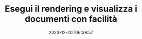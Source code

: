 ---
############################# Static ##########################
layout: "family"
date: 2023-12-20T06:39:57
draft: false

product: "Viewer"
product_tag: "viewer"

############################# Head ############################
head_title: "API di rendering e visualizzazione dei documenti | API on-premise e servizio online"
head_description: "Esegui il rendering e visualizza file Word, PDF, Excel, Powerpoint o immagini in modo semplice e gratuito"

############################# Header ##########################
title: "Esegui il rendering e visualizza i documenti con facilità"
description: |
  Potente API visualizzatore per eseguire il rendering di file diversi in PDF, HTML e immagini.

  Carica documenti da varie origini, inclusi file, flussi, URL, server FTP, Amazon S3, archiviazione BLOB di Azure e altro ancora.

  Genera pagine HTML reattive, proteggi i file PDF di output e riordina le loro pagine, ruota le pagine, visualizza note e commenti se necessario.

############################# Platforms ############################
supported_platforms:
  enable: true  
  head_title: "Scegli la tua piattaforma"
  title: "Piattaforme supportate"
  description: "La libreria GroupDocs.Viewer supporta i seguenti sistemi operativi e framework"
  details_link_title: "Saperne di più"
  items:
    # supported_platforms loop
    - title: ".NET"
      description: "GroupDocs.Viewer for .NET"
      color: "blue"
      tag: "net"
      link: "/viewer/net/"
      features_link: "https://docs.groupdocs.com/viewer/net/system-requirements/"
      features:
        # features loop
        - content: ".NET Framework 4.6.2+  <br>  .NET Core 3.1  <br>  .NET 6+"
          rows: "3"
        # features loop
        - content: "Windows, Linux"
          rows: "1"
        # features loop
        - content: "Oltre 180 formati di file"
          rows: "1"
        # features loop
        - content: "Pacchetto dell'interfaccia utente per ASP.NET Core"
          rows: "1"
        # features loop
        - content: "ASP.NET WebForms Demo  <br>  ASP.NET MVC Demo  <br>  ASP.NET Core Demo"
          rows: "3"
    
    # supported_platforms loop
    - title: "Java"
      description: "GroupDocs.Viewer for Java"
      color: "red"
      tag: "java"
      link: "/viewer/java/"
      features_link: "https://docs.groupdocs.com/viewer/java/system-requirements/"
      features:
        # features loop
        - content: "J2SE 8.0 (1.8)+"
          rows: "3"
        # features loop
        - content:  "Windows, Linux, macOS"
          rows: "1"       
        # features loop
        - content: "Oltre 180 formati di file"
          rows: "1"
        # features loop
        - content:  "Pacchetto interfaccia utente per Spring e Dropwizard"
          rows: "1"
        # features loop
        - content:  "Spring Demo  <br>  Dropwizard demo"
          rows: "3"

    # supported_platforms loop
    - title: "Node.js"
      description: "GroupDocs.Viewer for Node.js"
      color: "green"
      tag: "nodejs-java"
      link: "/viewer/nodejs-java/"
      features_link: "https://docs.groupdocs.com/viewer/nodejs-java/system-requirements/"
      features:
        # features loop
        - content: "Node.js 16+  <br>  and J2SE 8.0 (1.8)+"
          rows: "3"
        # features loop
        - content:  "Windows, Linux, macOS"
          rows: "1"
        # features loop
        - content:  "Oltre 180 formati di file"
          rows: "1"
        # features loop
        - content:  "Pacchetto UI: disponibile a breve"
          rows: "1" 
        # features loop
        - content:  "Demo - in arrivo"
          rows: "3" 


############################# Features ############################

features:
  enable: true
  title: "Set di funzionalità di GroupDocs.Viewer"
  description: "API per eseguire il rendering di file di diversi tipi come HTML, PDF, PNG e JPEG nelle applicazioni per visualizzarli senza software di terze parti."

  items:
    # feature loop
    - icon: "view"
      title: "Visualizza documenti e immagini"
      content: "Visualizza i documenti visualizzandoli come file HTML, PDF, PNG e JPEG."

    # feature loop
    - icon: "password"
      title: "Apri documenti protetti"
      content: "Specificare una password per aprire i documenti crittografati."

    # feature loop
    - icon: "load"
      title: "Carica file da qualsiasi luogo"
      content: "Carica documenti da vari file, URL, server FTP, Amazon S3 e altro ancora."
    
    # feature loop
    - icon: "pages"
      title: "Visualizza tutte le pagine o pagine specifiche"
      content: "Specificare un intervallo di numeri di pagina di cui eseguire il rendering."


############################# Code samples ############################
code_samples:
  enable: true
  title: "Esempi di codice GroupDocs.Viewer"
  description: "Alcuni casi d'uso delle tipiche operazioni GroupDocs.Viewer in C#, Java, TypeScript"
  items:
    # code sample loop
    - title: "Come convertire i file DOCX in PDF"
      content: |
       Trasforma i documenti DOCX in PDF senza Microsoft Word o altri software installati. Carica e visualizza facilmente i file DOCX all'interno della tua applicazione .NET, sia che si tratti di un'applicazione Web o desktop. Ecco un esempio di come convertire un file DOCX in PDF:
      samples:
        - language: "C#"
          color: "blue"
          content: |
            ```csharp {style=abap}   
            // Carica il file DOCX da renderizzare
            using (Viewer viewer = new Viewer("sample.docx"))
            {
              // Renderizza DOCX in un file PDF
              PdfViewOptions viewOptions = new PdfViewOptions();
              viewer.View(viewOptions);
            }
            ```
        - language: "Java"
          color: "red"
          content: |
            ```java {style=abap}   
            import com.groupdocs.viewer.Viewer;
            import com.groupdocs.viewer.options.PdfViewOptions;
            // ...
            // Carica il file DOCX da renderizzare
            try (Viewer viewer = new Viewer("sample.docx")) {
                // Renderizza DOCX in un file PDF
                PdfViewOptions viewOptions = new PdfViewOptions();
                viewer.view(viewOptions);
            }
            ```
        - language: "TypeScript"
          color: "green"
          content: |
            ```javascript {style=abap}  
            // Carica il file DOCX da renderizzare
            const viewer = new groupdocs.viewer.Viewer("sample.docx")
            
            // Renderizza DOCX in un file PDF
            const viewOptions = groupdocs.viewer.PdfViewOptions(output.pdf)
            viewer.view(viewOptions)
            ```


############################# Formats ############################
formats:
  enable: true
  title:  "Sono supportati oltre 180 formati di file"
  description: "GroupDocs.Viewer supporta le operazioni con i più popolari [formati di file](https://docs.groupdocs.com/viewer/net/supported-document-formats/)"


############################# Metrics ############################

metrics:
  enable: true
  title: "Metriche approfondite e approfondimenti statistici"
  description: "Immergiti in un'analisi dettagliata delle nostre cifre chiave, fornendo metriche complete e approfondimenti statistici sui nostri risultati, impatto e crescita."

  items:
    # metrics loop
    - number: "180+"
      title: "Formati supportati"
      content: "Visualizza facilmente oltre 180 formati di file inclusi documenti, immagini e disegni CAD senza problemi. Supera le barriere di compatibilità e accedi facilmente a file diversi con la nostra soluzione di visualizzazione completa."
    # metrics loop
    - number: "1.0M"
      title: "Download di NuGet"
      content: "La nostra soluzione di pacchetto NuGet è diventata una risorsa affidabile e ampiamente adottata nella comunità degli sviluppatori, fornendo un'integrazione perfetta e funzionalità preziose per innumerevoli progetti."

    # metrics loop
    - number: "10+"
      title: "Biblioteche"
      content: "Il nostro prodotto include oltre 10 librerie che offrono funzionalità avanzate per ottimizzare le prestazioni. Queste librerie sono progettate per soddisfare diverse esigenze di sviluppo con capacità senza precedenti."
    
    # metrics loop
    - number: "100+"
      title: "Clienti felici"
      content: "Al servizio dei marchi più iconici in tutto il mondo. Scopri perché centinaia di persone adorano GroupDocs.Viewer! Esplora la navigazione fluida, la collaborazione conveniente e la facilità d'uso senza precedenti. Iscriviti adesso!"


############################# Customers ############################
# logo size X1 => 170:70  X2 => 340 : 140

customers:
  enable: true
  title: "I nostri clienti felici"
  description: "Le librerie GroupDocs sono utilizzate da marchi distinti e rinomati a livello globale in tutto il mondo."

  items:
    # customers loop
    - title: "BenQ Corporation"
      logo: "benq"
    # customers loop
    - title: "Nasdaq Stock Market"
      logo: "nasdaq"
    # customers loop
    - title: "AT&T Inc."
      logo: "att"
    # customers loop
    - title: "AstraZeneca"
      logo: "astrazeneca"
    # customers loop
    - title: "Central Bank of Argentina"
      logo: "argentinacentralbank"
    # customers loop
    - title: "Roche Holding AG"
      logo: "roche"
    # customers loop
    - title: "Capita"
      logo: "capita"
    # customers loop
    - title: "Axa S.A."
      logo: "axa"
    # customers loop
    - title: "Instructure Inc."
      logo: "instructure"
     # customers loop
    - title: "Wipro"
      logo: "wipro"



############################# Actions ############################

actions:
  enable: true
  title: "Pronti per iniziare?"
  description: "Prova gratuitamente le funzionalità di GroupDocs.Viewer o richiedi una licenza"

  items:
    #  loop
    - title: ".NET"
      link: "/viewer/net/"
      color: "blue"
        #  loop
    - title: "Java"
      link: "/viewer/java/"
      color: "red"
        #  loop
    - title: "Node.js"
      link: "/viewer/nodejs-java/"
      color: "green"


############################# Faq ############################

faq:
  enable: true
  title: "Domande e preoccupazioni comuni"
  description: "Trova le risposte alle domande più comuni nella nostra sezione FAQ per rispondere rapidamente alle tue domande e preoccupazioni."

  items:
    #  loop
    - question: "Posso valutare i prodotti GroupDocs prima dell'acquisto?"
      answer: |
        SÌ! Per tutti i prodotti GroupDocs è disponibile una versione di valutazione priva di rischi. Incoraggiamo vivamente gli sviluppatori a scaricare e provare le nostre API prima dell'acquisto per garantire che soddisfino le tue esigenze al 100%.
    #  loop
    - question: "GroupDocs esegue dimostrazioni dei prodotti?"
      answer: |
        No, il nostro focus è sulle nostre API e sulla realizzazione dei prodotti più funzionali e stabili possibili. Offriamo prove completamente funzionali e gratuite sotto forma di [licenza temporanea](https://purchase.groupdocs.com/temporary-license/) in modo che tu possa testare il prodotto tu stesso.
    #  loop
    - question: "Dove posso scaricare il prodotto?"
      answer: |
        Tutti i prodotti sono disponibili per il download dal [sito Web](https://releases.groupdocs.com). Non inviamo copie fisiche del nostro software tramite posta.    
    #  loop
    - question: "Le licenze per sviluppatori di GroupDocs sono per utente o per utente nominato?"
      answer: |
        Le licenze per sviluppatori GroupDocs sono per utente, non per utente nominato. Comprendiamo che i membri di un team di codifica possono cambiare nel tempo e che non è pratico dover aggiornare la licenza ogni volta che ciò accade.
    #  loop
    - question: "Abbiamo bisogno di licenze solo per gli sviluppatori attivi? Ad esempio, abbiamo un team di due sviluppatori che lavorano nel turno A e un secondo team di due sviluppatori che lavorano nel turno B… in questa situazione, abbiamo bisogno di due o quattro licenze?"
      answer: |
        Tutti gli sviluppatori che stanno lavorando al progetto devono avere una licenza. In questa situazione, GroupDocs vede il tuo team come composto da quattro membri (anche se lavorano in momenti diversi).

############################# Cloud ############################

cloud_links:
  enable: true
  title: "API a basso codice GroupDocs.Viewer"
  description: "Accelera la visualizzazione di documenti o immagini in qualsiasi tipo di applicazione con la nostra API REST basata su cloud"

  items:
    #  loop
    - icon: "groupdocs_viewer-for-curl"
      title: "GroupDocs.Viewer Cloud for cURL"
      link: "https://products.groupdocs.cloud/viewer/curl"
      content: "Utilizza l'API di visualizzazione documenti RESTful di cURL per eseguire il rendering e mostrare in modo efficiente Microsoft Office, PDF e vari altri formati di file standard nelle tue applicazioni."

    #  loop
    - icon: "groupdocs_viewer-for-net"
      title: "GroupDocs.Viewer Cloud for .NET"
      link: "https://products.groupdocs.cloud/viewer/net"
      content: "Migliora le funzionalità di visualizzazione dei documenti nelle applicazioni .NET con Cloud SDK per .NET. Visualizza documenti senza problemi nei formati HTML, PDF o immagine."
    #  loop
    - icon: "groupdocs_viewer-for-java"
      title: "GroupDocs.Viewer Cloud for Java"
      link: "https://products.groupdocs.cloud/viewer/java"
      content: "Integra funzionalità avanzate di rendering dei documenti nelle tue applicazioni Java utilizzando un SDK per visualizzatore di documenti appositamente creato per Java."

############################# Apps ############################

app_links:
  enable: true
  title: "App GroupDocs.Viewer NoCode"
  description: "Applicazione online che ti consente di visualizzare oltre 180 formati di file popolari nel browser"

  items:
    #  loop
    - icon: "groupdocs_viewer-app"
      title: "GroupDocs.Viewer Total"
      link: "https://products.groupdocs.app/viewer/total"
      content: "Esplora un'applicazione online gratuita per visualizzare oltre 180 formati di file direttamente dal tuo browser Web preferito."

    #  loop
    - icon: "groupdocs_words-app"
      title:  "GroupDocs.Viewer DOCX"
      link: "https://products.groupdocs.app/viewer/docx"
      content: "Strumento basato sul Web per visualizzare facilmente file Microsoft Word su vari dispositivi."

    #  loop
    - icon: "groupdocs_pdf-app"
      title:  "GroupDocs.Viewer PDF"
      link: "https://products.groupdocs.app/viewer/pdf"
      content: "Apri e visualizza file PDF online con il visualizzatore PDF gratuito."
    

---